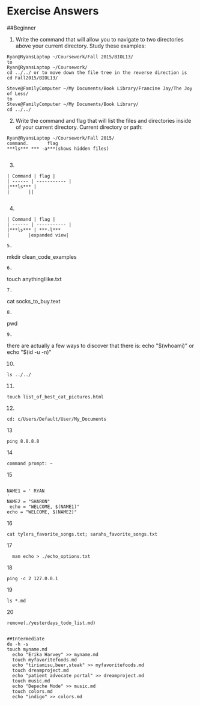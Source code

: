 # Exercise Answers
##Beginner
1. Write the command that will allow you to navigate to two directories above your current directory. Study these examples: 
  ```
  Ryan@RyansLaptop ~/Coursework/Fall 2015/BIOL13/
  to
  Ryan@RyansLaptop ~/Coursework/
  cd ../../ or to move down the file tree in the reverse direction is 
  cd Fall2015/BIOL13/

  Steve@FamilyComputer ~/My Documents/Book Library/Francine Jay/The Joy of Less/
  to
  Steve@FamilyComputer ~/My Documents/Book Library/
  cd ../../ 

  ```
2. Write the command and flag that will list the files and directories inside of your current directory.
Current directory or path:
  ```
 Ryan@RyansLaptop ~/Coursework/Fall 2015/ 
 command.       flag	
 ***ls*** *** -a***(shows hidden files)
 			
  ```
3.  
  ```
 | Command | flag |
| ------ | ----------- |
|***ls*** | 
|       ||


  ```
4.
```
| Command | flag |
| ------ | ----------- |
|***ls*** | ***-l***
|       |expanded view|

5.
```
mkdir clean_code_examples
```
6.
```
touch anythingIlike.txt
```
7.
```
cat socks_to_buy.text
```
8.
```
pwd
```
9.
```
there are actually a few ways to discover that 
there is:
echo "$(whoami)"
or 
echo "$(id -u -n)"

10.
```
ls ../../
```

11.
```
touch list_of_best_cat_pictures.html
```
12.
```
cd: c/Users/Default/User/My_Documents
 ```
 13
 ```
 ping 8.8.8.8
 ```
 14
 ```
 command prompt: ~

 ```
 15
 ```

 NAME1 = ' RYAN
 '
 NAME2 = "SHARON"
  echo = "WELCOME, $(NAME1)"
 echo = "WELCOME, $(NAME2)"
 ```
16
```
cat tylers_favorite_songs.txt; sarahs_favorite_songs.txt

```
17
```
  man echo > ./echo_options.txt

  ```
  18
  ```
ping -c 2 127.0.0.1
  ```
  19
  ```
  ls *.md

  ```
  20
  ```
 remove(./yesterdays_todo_list.md)


##Intermediate
du -h -s
 touch myname.md   
    echo "Erika Harvey" >> myname.md
    touch myfavoritefoods.md
    echo "tiriamisu,beer,steak" >> myfavoritefoods.md
    touch dreamproject.md
    echo "patient advocate portal" >> dreamproject.md
    touch music.md
    echo "Depeche Mode" >> music.md
    touch colors.md
    echo "indigo" >> colors.md








